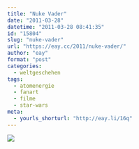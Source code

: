 ```yaml
---
title: "Nuke Vader"
date: "2011-03-28"
datetime: "2011-03-28 08:41:35"
id: "15804"
slug: "nuke-vader"
url: "https://eay.cc/2011/nuke-vader/"
author: "eay"
format: "post"
categories:
  - weltgeschehen
tags:
  - atomenergie
  - fanart
  - filme
  - star-wars
meta:
  - yourls_shorturl: "http://eay.li/16q"
---
```


[![](https://eay.cc/uploads/2011/nukevader.jpg)](http://www.nukevader.com/)
